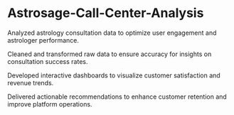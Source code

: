 # Astrosage-Call-Center-Analysis

Analyzed astrology consultation data to optimize user engagement and astrologer performance.

Cleaned and transformed raw data to ensure accuracy for insights on consultation success rates.

Developed interactive dashboards to visualize customer satisfaction and revenue trends.

Delivered actionable recommendations to enhance customer retention and improve platform operations.
